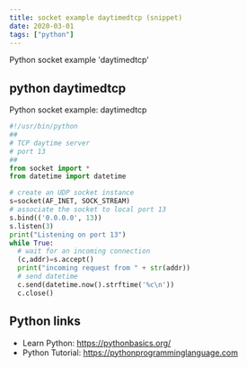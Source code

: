 ```yaml
---
title: socket example daytimedtcp (snippet)
date: 2020-03-01
tags: ["python"]
---
```

Python socket example 'daytimedtcp'


## python daytimedtcp

Python socket example: daytimedtcp

```python
#!/usr/bin/python
##
# TCP daytime server
# port 13
##
from socket import *
from datetime import datetime

# create an UDP socket instance
s=socket(AF_INET, SOCK_STREAM)
# associate the socket to local port 13
s.bind(('0.0.0.0', 13))
s.listen(3)
print("Listening on port 13")
while True:
  # wait for an incoming connection
  (c,addr)=s.accept()
  print("incoming request from " + str(addr))
  # send datetime
  c.send(datetime.now().strftime('%c\n'))
  c.close()


```

## Python links

- Learn Python: https://pythonbasics.org/
- Python Tutorial: https://pythonprogramminglanguage.com
